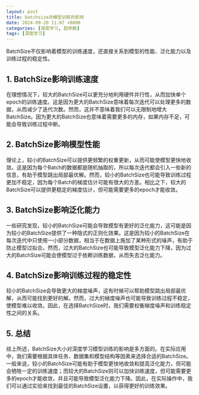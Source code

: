 ```yaml
---
layout: post
title: batchsize对模型训练的影响
date: 2024-09-20 11:07 +0800
categories: [深度学习, 超参数]
tags: [深度学习]
---
```



BatchSize不仅影响着模型的训练速度，还直接关系到模型的性能、泛化能力以及训练过程的稳定性。

## 1. BatchSize影响训练速度

在理想情况下，较大的BatchSize可以更充分地利用硬件并行性，从而加快单个epoch的训练速度。这是因为更大的BatchSize意味着每次迭代可以处理更多的数据，从而减少了迭代次数。然而，这并不意味着我们可以无限制地增大BatchSize。因为更大的BatchSize也意味着需要更多的内存，如果内存不足，可能会导致训练过程中断。

## 2. BatchSize影响模型性能

理论上，较小的BatchSize可以提供更频繁的权重更新，从而可能使模型更快地收敛。这是因为每个Batch的数据都是随机抽取的，所以每次迭代都会引入一些新的信息，有助于模型跳出局部最优解。然而，较小的BatchSize也可能导致训练过程更加不稳定，因为每个Batch的梯度估计可能有很大的方差。相比之下，较大的BatchSize可以提供更稳定的梯度估计，但可能需要更多的epoch才能收敛。

## 3. BatchSize影响泛化能力

一些研究发现，较小的BatchSize可能会导致模型有更好的泛化能力，这可能是因为较小的BatchSize提供了一种隐式的正则化效果。这是因为较小的BatchSize在每次迭代中只使用一小部分数据，相当于在数据上施加了某种形式的噪声，有助于防止模型过拟合。然而，过大的BatchSize也可能导致模型泛化能力下降，因为过大的BatchSize可能会使模型过于依赖训练数据，从而失去泛化能力。

## 4. BatchSize影响训练过程的稳定性

较小的BatchSize会导致更大的梯度噪声，这有时候可以帮助模型跳出局部最优解，从而可能找到更好的解。然而，过大的梯度噪声也可能导致训练过程不稳定，使模型难以收敛。因此，在选择BatchSize时，我们需要权衡梯度噪声和训练稳定性之间的关系。

## 5. 总结
综上所述，BatchSize大小对深度学习模型训练的影响是多方面的。在实际应用中，我们需要根据具体任务、数据集和模型结构等因素来选择合适的BatchSize。一般来说，较小的BatchSize可能有助于模型更快地收敛和提高泛化能力，但可能会牺牲一定的训练速度；而较大的BatchSize则可以加快训练速度，但可能需要更多的epoch才能收敛，并且可能导致模型泛化能力下降。因此，在实际操作中，我们可以通过实验来找到最佳的BatchSize设置，以获得更好的训练效果。